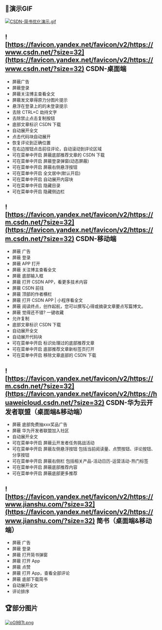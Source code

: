 ## 🎁演示GIF
[![CSDN-简书优化演示.gif](https://cdn.img.kggzs.cn/img/2023/46/20236413bd91368df.gif)](https://cdn.img.kggzs.cn/img/2023/46/20236413bd91368df.gif)

## ![https://favicon.yandex.net/favicon/v2/https://www.csdn.net/?size=32](https://favicon.yandex.net/favicon/v2/https://www.csdn.net/?size=32) CSDN-桌面端

- 屏蔽广告
- 屏蔽登录
- 屏蔽关注博主查看全文
- 屏蔽发文章得原力分图片提示
- 悬浮在登录上的的未登录提示
- 去除 CTRL+C 劫持文字
- 去除禁止点击复制按钮
- 底部文章标识 CSDN 下载
- 自动展开全文
- 点击代码块自动展开
- 恢复评论到正确位置
- 在右边按钮点击前往评论，自动滚动到评论区域
- 可在菜单中开启 屏蔽底部推荐文章的 CSDN 下载
- 可在菜单中开启 屏蔽登录弹窗(动态屏蔽)
- 可在菜单中开启 屏蔽右侧悬浮按钮
- 可在菜单中开启 全文居中(默认开启)
- 可在菜单中开启 自动展开内容块
- 可在菜单中开启 隐藏目录
- 可在菜单中开启 隐藏侧边栏

## ![https://favicon.yandex.net/favicon/v2/https://m.csdn.net/?size=32](https://favicon.yandex.net/favicon/v2/https://m.csdn.net/?size=32) CSDN-移动端

- 屏蔽 广告
- 屏蔽 登录
- 屏蔽 APP 打开
- 屏蔽 关注博主查看全文
- 屏蔽 底部输入框
- 屏蔽 打开 CSDN APP，看更多技术内容
- 屏蔽 CSDN 前往
- 屏蔽 顶部的作者横栏
- 屏蔽 打开 CSDN APP | 小程序看全文
- 屏蔽 阅读终点，创作起航，您可以撰写心得或摘录文章要点写篇博文。
- 屏蔽 觉得还不错? 一键收藏
- 允许复制
- 底部文章标识 CSDN 下载
- 自动展开全文
- 自动展开代码块
- 可在菜单中开启 标识处理过的底部推荐文章
- 可在菜单中开启 底部推荐文章新标签页打开
- 可在菜单中开启 移除文章底部的 CSDN 下载

## ![https://favicon.yandex.net/favicon/v2/https://m.csdn.net/?size=32](https://favicon.yandex.net/favicon/v2/https://huaweicloud.csdn.net/?size=32) CSDN-华为云开发者联盟（桌面端&移动端）

- 屏蔽 底部免费抽xxx奖品广告
- 屏蔽 华为开发者联盟加入社区
- 自动展开全文
- 可在菜单中开启 屏蔽云开发者任务挑战活动
- 可在菜单中开启 屏蔽左侧悬浮按钮 包括当前阅读量、点赞按钮、评论按钮、分享按钮
- 可在菜单中开启 屏蔽右侧栏 包括相关产品-活动日历-运营活动-热门标签
- 可在菜单中开启 屏蔽底部推荐内容
- 可在菜单中开启 屏蔽底部更多推荐

## ![https://favicon.yandex.net/favicon/v2/https://www.jianshu.com/?size=32](https://favicon.yandex.net/favicon/v2/https://www.jianshu.com/?size=32) 简书（桌面端&移动端）

- 屏蔽 广告
- 屏蔽 登录
- 屏蔽 打开简书弹窗
- 屏蔽 打开 App
- 屏蔽 点赞
- 屏蔽 打开 App，查看全部评论
- 屏蔽 底部下载简书
- 自动展开全文
- 评论排序

## 🏆部分图片

[![oG9BTt.png](https://www.helloimg.com/images/2023/01/12/oG9BTt.png)](https://www.helloimg.com/image/oG9BTt)
